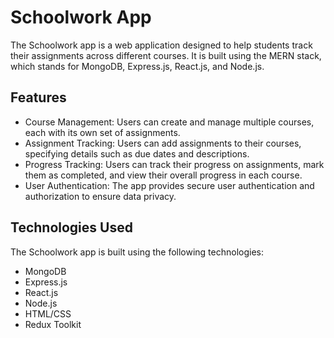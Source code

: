 # Schoolwork App

The Schoolwork app is a web application designed to help students track their assignments across different courses. It is built using the MERN stack, which stands for MongoDB, Express.js, React.js, and Node.js.

## Features

- Course Management: Users can create and manage multiple courses, each with its own set of assignments.
- Assignment Tracking: Users can add assignments to their courses, specifying details such as due dates and descriptions.
- Progress Tracking: Users can track their progress on assignments, mark them as completed, and view their overall progress in each course.
- User Authentication: The app provides secure user authentication and authorization to ensure data privacy.

## Technologies Used

The Schoolwork app is built using the following technologies:

- MongoDB
- Express.js
- React.js
- Node.js
- HTML/CSS
- Redux Toolkit

